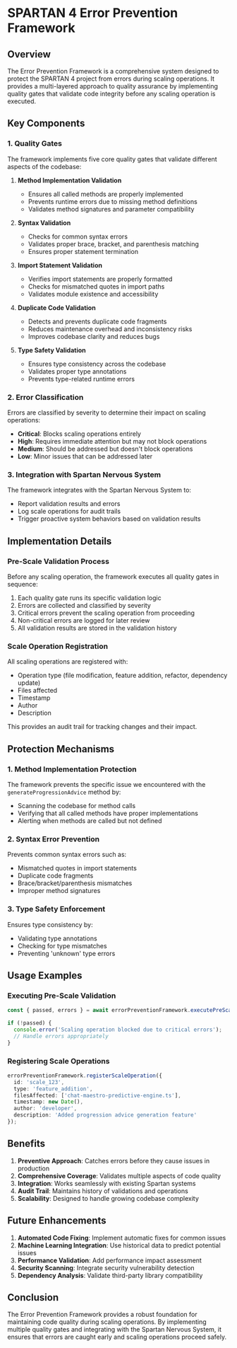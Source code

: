 # SPARTAN 4 Error Prevention Framework

## Overview

The Error Prevention Framework is a comprehensive system designed to protect the SPARTAN 4 project from errors during scaling operations. It provides a multi-layered approach to quality assurance by implementing quality gates that validate code integrity before any scaling operation is executed.

## Key Components

### 1. Quality Gates

The framework implements five core quality gates that validate different aspects of the codebase:

1. **Method Implementation Validation**
   - Ensures all called methods are properly implemented
   - Prevents runtime errors due to missing method definitions
   - Validates method signatures and parameter compatibility

2. **Syntax Validation**
   - Checks for common syntax errors
   - Validates proper brace, bracket, and parenthesis matching
   - Ensures proper statement termination

3. **Import Statement Validation**
   - Verifies import statements are properly formatted
   - Checks for mismatched quotes in import paths
   - Validates module existence and accessibility

4. **Duplicate Code Validation**
   - Detects and prevents duplicate code fragments
   - Reduces maintenance overhead and inconsistency risks
   - Improves codebase clarity and reduces bugs

5. **Type Safety Validation**
   - Ensures type consistency across the codebase
   - Validates proper type annotations
   - Prevents type-related runtime errors

### 2. Error Classification

Errors are classified by severity to determine their impact on scaling operations:

- **Critical**: Blocks scaling operations entirely
- **High**: Requires immediate attention but may not block operations
- **Medium**: Should be addressed but doesn't block operations
- **Low**: Minor issues that can be addressed later

### 3. Integration with Spartan Nervous System

The framework integrates with the Spartan Nervous System to:
- Report validation results and errors
- Log scale operations for audit trails
- Trigger proactive system behaviors based on validation results

## Implementation Details

### Pre-Scale Validation Process

Before any scaling operation, the framework executes all quality gates in sequence:

1. Each quality gate runs its specific validation logic
2. Errors are collected and classified by severity
3. Critical errors prevent the scaling operation from proceeding
4. Non-critical errors are logged for later review
5. All validation results are stored in the validation history

### Scale Operation Registration

All scaling operations are registered with:
- Operation type (file modification, feature addition, refactor, dependency update)
- Files affected
- Timestamp
- Author
- Description

This provides an audit trail for tracking changes and their impact.

## Protection Mechanisms

### 1. Method Implementation Protection

The framework prevents the specific issue we encountered with the `generateProgressionAdvice` method by:
- Scanning the codebase for method calls
- Verifying that all called methods have proper implementations
- Alerting when methods are called but not defined

### 2. Syntax Error Prevention

Prevents common syntax errors such as:
- Mismatched quotes in import statements
- Duplicate code fragments
- Brace/bracket/parenthesis mismatches
- Improper method signatures

### 3. Type Safety Enforcement

Ensures type consistency by:
- Validating type annotations
- Checking for type mismatches
- Preventing 'unknown' type errors

## Usage Examples

### Executing Pre-Scale Validation

```typescript
const { passed, errors } = await errorPreventionFramework.executePreScaleValidation(context);

if (!passed) {
  console.error('Scaling operation blocked due to critical errors');
  // Handle errors appropriately
}
```

### Registering Scale Operations

```typescript
errorPreventionFramework.registerScaleOperation({
  id: 'scale_123',
  type: 'feature_addition',
  filesAffected: ['chat-maestro-predictive-engine.ts'],
  timestamp: new Date(),
  author: 'developer',
  description: 'Added progression advice generation feature'
});
```

## Benefits

1. **Preventive Approach**: Catches errors before they cause issues in production
2. **Comprehensive Coverage**: Validates multiple aspects of code quality
3. **Integration**: Works seamlessly with existing Spartan systems
4. **Audit Trail**: Maintains history of validations and operations
5. **Scalability**: Designed to handle growing codebase complexity

## Future Enhancements

1. **Automated Code Fixing**: Implement automatic fixes for common issues
2. **Machine Learning Integration**: Use historical data to predict potential issues
3. **Performance Validation**: Add performance impact assessment
4. **Security Scanning**: Integrate security vulnerability detection
5. **Dependency Analysis**: Validate third-party library compatibility

## Conclusion

The Error Prevention Framework provides a robust foundation for maintaining code quality during scaling operations. By implementing multiple quality gates and integrating with the Spartan Nervous System, it ensures that errors are caught early and scaling operations proceed safely.
